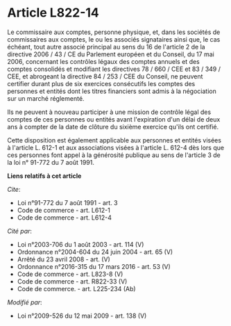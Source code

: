 # Article L822-14

Le commissaire aux comptes, personne physique, et, dans les sociétés de commissaires aux comptes, le ou les associés
signataires ainsi que, le cas échéant, tout autre associé principal au sens du 16 de l'article 2 de la directive 2006 / 43 /
CE du Parlement européen et du Conseil, du 17 mai 2006, concernant les contrôles légaux des comptes annuels et des comptes
consolidés et modifiant les directives 78 / 660 / CEE et 83 / 349 / CEE, et abrogeant la directive 84 / 253 / CEE du Conseil,
ne peuvent certifier durant plus de six exercices consécutifs les comptes des personnes et entités dont les titres financiers
sont admis à la négociation sur un marché réglementé. 

Ils ne peuvent à nouveau participer à une mission de contrôle légal des comptes de ces personnes ou entités avant
l'expiration d'un délai de deux ans à compter de la date de clôture du sixième exercice qu'ils ont certifié. 

Cette disposition est également applicable aux personnes et entités visées à l'article L. 612-1 et aux associations visées à
l'article L. 612-4 dès lors que ces personnes font appel à la générosité publique au sens de l'article 3 de la loi n° 91-772
du 7 août 1991.

**Liens relatifs à cet article**

_Cite_:

  - Loi n°91-772 du 7 août 1991 - art. 3
  - Code de commerce - art. L612-1
  - Code de commerce - art. L612-4

_Cité par_:

  - Loi n°2003-706 du 1 août 2003 - art. 114 (V)
  - Ordonnance n°2004-604 du 24 juin 2004 - art. 65 (V)
  - Arrêté du 23 avril 2008 - art. (V)
  - Ordonnance n°2016-315 du 17 mars 2016 - art. 53 (V)
  - Code de commerce - art. L823-8 (V)
  - Code de commerce - art. R822-33 (V)
  - Code de commerce. - art. L225-234 (Ab)

_Modifié par_:

  - Loi n°2009-526 du 12 mai 2009 - art. 138 (V)
